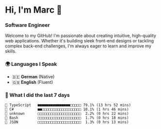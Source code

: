 # Hi, I'm Marc 👋 
### Software Engineer

Welcome to my GitHub! I'm passionate about creating intuitive, high-quality web applications. Whether it's building sleek front-end designs or tackling complex back-end challenges, I'm always eager to learn and improve my skills.  

### 🌍 Languages I Speak  
- 🇩🇪 **German** (Native)  
- 🇬🇧 **English** (Fluent)

### 🤯 What I did the last 7 days

```
🔷 TypeScript   ■■■■■■■■■■■■■■■□□□□□ 79.1% (13 hrs 52 mins)
🔷 C#           ■■□□□□□□□□□□□□□□□□□□ 10.1% (1 hrs 46 mins)
📄 unknown      □□□□□□□□□□□□□□□□□□□□  2.2% (0 hrs 22 mins)
📄 Bash         □□□□□□□□□□□□□□□□□□□□  1.7% (0 hrs 18 mins)
📄 JSON         □□□□□□□□□□□□□□□□□□□□  1.3% (0 hrs 13 mins)
```